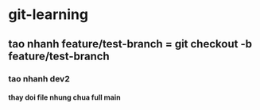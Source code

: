 # git-learning
## tao nhanh feature/test-branch = git checkout -b feature/test-branch
### tao nhanh dev2
#### thay doi file nhung chua full main